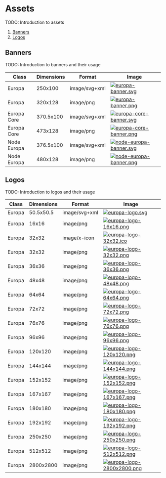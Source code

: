 # Assets

TODO: Introduction to assets

1. [Banners](#banners)
2. [Logos](#logos)

## Banners

TODO: Introduction to banners and their usage

| Class | Dimensions | Format | Image |
| ----- | ---------- | ------ | ----- |
| Europa | 250x100 | image/svg+xml | [![europa-banner.svg](https://cdn.rawgit.com/Skelp/europa-branding/master/assets/banner/europa/europa-banner.svg)](https://github.com/Skelp/europa-branding/blob/master/assets/banner/europa/europa-banner.svg) |
| Europa | 320x128 | image/png | [![europa-banner.png](https://cdn.rawgit.com/Skelp/europa-branding/master/assets/banner/europa/europa-banner.png)](https://github.com/Skelp/europa-branding/blob/master/assets/banner/europa/europa-banner.png) |
| Europa Core | 370.5x100 | image/svg+xml | [![europa-core-banner.svg](https://cdn.rawgit.com/Skelp/europa-branding/master/assets/banner/europa-core/europa-core-banner.svg)](https://github.com/Skelp/europa-branding/blob/master/assets/banner/europa-core/europa-core-banner.svg) |
| Europa Core | 473x128 | image/png | [![europa-core-banner.png](https://cdn.rawgit.com/Skelp/europa-branding/master/assets/banner/europa-core/europa-core-banner.png)](https://github.com/Skelp/europa-branding/blob/master/assets/banner/europa-core/europa-core-banner.png) |
| Node Europa | 376.5x100 | image/svg+xml | [![node-europa-banner.svg](https://cdn.rawgit.com/Skelp/europa-branding/master/assets/banner/node-europa/node-europa-banner.svg)](https://github.com/Skelp/europa-branding/blob/master/assets/banner/node-europa/node-europa-banner.svg) |
| Node Europa | 480x128 | image/png | [![node-europa-banner.png](https://cdn.rawgit.com/Skelp/europa-branding/master/assets/banner/node-europa/node-europa-banner.png)](https://github.com/Skelp/europa-branding/blob/master/assets/banner/node-europa/node-europa-banner.png) |

## Logos

TODO: Introduction to logos and their usage

| Class | Dimensions | Format | Image |
| ----- | ---------- | ------ | ----- |
| Europa | 50.5x50.5 | image/svg+xml | [![europa-logo.svg](https://cdn.rawgit.com/Skelp/europa-branding/master/assets/logo/europa/europa-logo.svg)](https://github.com/Skelp/europa-branding/blob/master/assets/logo/europa/europa-logo.svg) |
| Europa | 16x16 | image/png | [![europa-logo-16x16.png](https://cdn.rawgit.com/Skelp/europa-branding/master/assets/logo/europa/europa-logo-16x16.png)](https://github.com/Skelp/europa-branding/blob/master/assets/logo/europa/europa-logo-16x16.png) |
| Europa | 32x32 | image/x-icon | [![europa-logo-32x32.ico](https://cdn.rawgit.com/Skelp/europa-branding/master/assets/logo/europa/europa-logo-32x32.ico)](https://github.com/Skelp/europa-branding/blob/master/assets/logo/europa/europa-logo-32x32.ico) |
| Europa | 32x32 | image/png | [![europa-logo-32x32.png](https://cdn.rawgit.com/Skelp/europa-branding/master/assets/logo/europa/europa-logo-32x32.png)](https://github.com/Skelp/europa-branding/blob/master/assets/logo/europa/europa-logo-32x32.png) |
| Europa | 36x36 | image/png | [![europa-logo-36x36.png](https://cdn.rawgit.com/Skelp/europa-branding/master/assets/logo/europa/europa-logo-36x36.png)](https://github.com/Skelp/europa-branding/blob/master/assets/logo/europa/europa-logo-36x36.png) |
| Europa | 48x48 | image/png | [![europa-logo-48x48.png](https://cdn.rawgit.com/Skelp/europa-branding/master/assets/logo/europa/europa-logo-48x48.png)](https://github.com/Skelp/europa-branding/blob/master/assets/logo/europa/europa-logo-48x48.png) |
| Europa | 64x64 | image/png | [![europa-logo-64x64.png](https://cdn.rawgit.com/Skelp/europa-branding/master/assets/logo/europa/europa-logo-64x64.png)](https://github.com/Skelp/europa-branding/blob/master/assets/logo/europa/europa-logo-64x64.png) |
| Europa | 72x72 | image/png | [![europa-logo-72x72.png](https://cdn.rawgit.com/Skelp/europa-branding/master/assets/logo/europa/europa-logo-72x72.png)](https://github.com/Skelp/europa-branding/blob/master/assets/logo/europa/europa-logo-72x72.png) |
| Europa | 76x76 | image/png | [![europa-logo-76x76.png](https://cdn.rawgit.com/Skelp/europa-branding/master/assets/logo/europa/europa-logo-76x76.png)](https://github.com/Skelp/europa-branding/blob/master/assets/logo/europa/europa-logo-76x76.png) |
| Europa | 96x96 | image/png | [![europa-logo-96x96.png](https://cdn.rawgit.com/Skelp/europa-branding/master/assets/logo/europa/europa-logo-96x96.png)](https://github.com/Skelp/europa-branding/blob/master/assets/logo/europa/europa-logo-96x96.png) |
| Europa | 120x120 | image/png | [![europa-logo-120x120.png](https://cdn.rawgit.com/Skelp/europa-branding/master/assets/logo/europa/europa-logo-120x120.png)](https://github.com/Skelp/europa-branding/blob/master/assets/logo/europa/europa-logo-120x120.png) |
| Europa | 144x144 | image/png | [![europa-logo-144x144.png](https://cdn.rawgit.com/Skelp/europa-branding/master/assets/logo/europa/europa-logo-144x144.png)](https://github.com/Skelp/europa-branding/blob/master/assets/logo/europa/europa-logo-144x144.png) |
| Europa | 152x152 | image/png | [![europa-logo-152x152.png](https://cdn.rawgit.com/Skelp/europa-branding/master/assets/logo/europa/europa-logo-152x152.png)](https://github.com/Skelp/europa-branding/blob/master/assets/logo/europa/europa-logo-152x152.png) |
| Europa | 167x167 | image/png | [![europa-logo-167x167.png](https://cdn.rawgit.com/Skelp/europa-branding/master/assets/logo/europa/europa-logo-167x167.png)](https://github.com/Skelp/europa-branding/blob/master/assets/logo/europa/europa-logo-167x167.png) |
| Europa | 180x180 | image/png | [![europa-logo-180x180.png](https://cdn.rawgit.com/Skelp/europa-branding/master/assets/logo/europa/europa-logo-180x180.png)](https://github.com/Skelp/europa-branding/blob/master/assets/logo/europa/europa-logo-180x180.png) |
| Europa | 192x192 | image/png | [![europa-logo-192x192.png](https://cdn.rawgit.com/Skelp/europa-branding/master/assets/logo/europa/europa-logo-192x192.png)](https://github.com/Skelp/europa-branding/blob/master/assets/logo/europa/europa-logo-192x192.png) |
| Europa | 250x250 | image/png | [![europa-logo-250x250.png](https://cdn.rawgit.com/Skelp/europa-branding/master/assets/logo/europa/europa-logo-250x250.png)](https://github.com/Skelp/europa-branding/blob/master/assets/logo/europa/europa-logo-250x250.png) |
| Europa | 512x512 | image/png | [![europa-logo-512x512.png](https://cdn.rawgit.com/Skelp/europa-branding/master/assets/logo/europa/europa-logo-512x512.png)](https://github.com/Skelp/europa-branding/blob/master/assets/logo/europa/europa-logo-512x512.png) |
| Europa | 2800x2800 | image/png | [![europa-logo-2800x2800.png](https://cdn.rawgit.com/Skelp/europa-branding/master/assets/logo/europa/europa-logo-2800x2800.png)](https://github.com/Skelp/europa-branding/blob/master/assets/logo/europa/europa-logo-2800x2800.png) |
